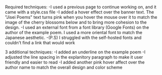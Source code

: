 Required techniques:
-I used a previous page to continue working on, and it came with a style.css file
-I added a hover effect over the banner text. The "Jisei Poems" text turns pink when you hover the mouse over it to match the image of the cherry blossoms below and to bring more cohesion to the design.
-I used an external font from a font library (Google Fonts) on the author of the example poem. I used a more oriental font to match the Japanese aesthetic.
-(P.S) I struggled with the self-hosted fonts and couldn't find a link that would work

3 additional techniques:
-I added an underline on the example poem
-I adjusted the line spacing in the explanitory paragraph to make it user friendly and easier to read
-I added another pink hover affect over the author name to match the overall design and color scheme